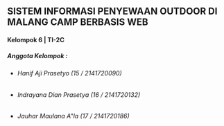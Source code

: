 <h2>SISTEM INFORMASI PENYEWAAN OUTDOOR DI MALANG CAMP BERBASIS WEB</h2>
<h4>Kelompok 6 | TI-2C</h4>
<h5>Anggota Kelompok    :</h5>
<ul>
    <li><h6>Hanif Aji Prasetyo (15 / 2141720090)</h6>  
    <li><h6>Indrayana Dian Prasetya (16 / 2141720132)</h6>
    <li><h6>Jauhar Maulana A"la (17 / 2141720186)</h6>
</ul>

